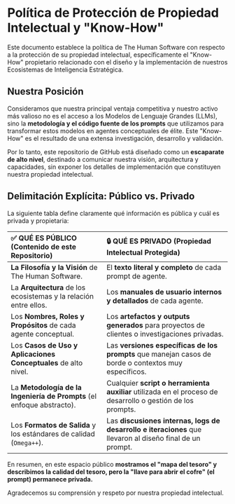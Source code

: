 # **Política de Protección de Propiedad Intelectual y "Know-How"**

Este documento establece la política de The Human Software con respecto a la protección de su propiedad intelectual, específicamente el "Know-How" propietario relacionado con el diseño y la implementación de nuestros Ecosistemas de Inteligencia Estratégica.

## **Nuestra Posición**

Consideramos que nuestra principal ventaja competitiva y nuestro activo más valioso no es el acceso a los Modelos de Lenguaje Grandes (LLMs), sino la **metodología y el código fuente de los prompts** que utilizamos para transformar estos modelos en agentes conceptuales de élite. Este "Know-How" es el resultado de una extensa investigación, desarrollo y validación.

Por lo tanto, este repositorio de GitHub está diseñado como un **escaparate de alto nivel**, destinado a comunicar nuestra visión, arquitectura y capacidades, sin exponer los detalles de implementación que constituyen nuestra propiedad intelectual.

## **Delimitación Explícita: Público vs. Privado**

La siguiente tabla define claramente qué información es pública y cuál es privada y propietaria:

| ✅ QUÉ ES PÚBLICO (Contenido de este Repositorio)             | 🔒 QUÉ ES PRIVADO (Propiedad Intelectual Protegida)           |
| :----------------------------------------------------------- | :----------------------------------------------------------- |
| **La Filosofía y la Visión** de The Human Software.          | El **texto literal y completo** de cada prompt de agente.    |
| La **Arquitectura** de los ecosistemas y la relación entre ellos. | Los **manuales de usuario internos y detallados** de cada agente. |
| Los **Nombres, Roles y Propósitos** de cada agente conceptual. | Los **artefactos y outputs generados** para proyectos de clientes o investigaciones privadas. |
| Los **Casos de Uso y Aplicaciones Conceptuales** de alto nivel. | Las **versiones específicas de los prompts** que manejan casos de borde o contextos muy específicos. |
| La **Metodología de la Ingeniería de Prompts** (el enfoque abstracto). | Cualquier **script o herramienta auxiliar** utilizada en el proceso de desarrollo o gestión de los prompts. |
| Los **Formatos de Salida** y los estándares de calidad (`Omega++`). | Las **discusiones internas, logs de desarrollo e iteraciones** que llevaron al diseño final de un prompt. |

En resumen, en este espacio público **mostramos el "mapa del tesoro" y describimos la calidad del tesoro, pero la "llave para abrir el cofre" (el prompt) permanece privada.**

Agradecemos su comprensión y respeto por nuestra propiedad intelectual.
